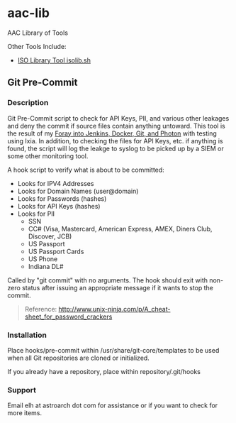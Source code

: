 # aac-lib
AAC Library of Tools

Other Tools Include:

- <a href=https://github.com/Texiwill/aac-lib/tree/master/isolib>ISO Library Tool isolib.sh</a>

## Git Pre-Commit

### Description
Git Pre-Commit script to check for API Keys, PII, and various other
leakages and deny the commit if source files contain anything untoward.
This tool is the result of my [Foray into Jenkins, Docker, Git, and
Photon](http://www.astroarch.com/?s=foray) with testing using Ixia. In
addition, to checking the files for API Keys, etc. if anything is found,
the script will log the leakge to syslog to be picked up by a SIEM or
some other monitoring tool.

A hook script to verify what is about to be committed:

- Looks for IPV4 Addresses
- Looks for Domain Names (user@domain)
- Looks for Passwords (hashes)
- Looks for API Keys (hashes)
- Looks for PII 
  - SSN 
  - CC# (Visa, Mastercard, American Express, AMEX, Diners Club, Discover, JCB)
  - US Passport
  - US Passport Cards
  - US Phone 
  - Indiana DL#

Called by "git commit" with no arguments.  The hook should
exit with non-zero status after issuing an appropriate message if
it wants to stop the commit.

> Reference: 
> 	http://www.unix-ninja.com/p/A_cheat-sheet_for_password_crackers

### Installation
Place hooks/pre-commit within /usr/share/git-core/templates to be used
when all Git repositories are cloned or initialized.

If you already have a repository, place within repository/.git/hooks

### Support
Email elh at astroarch dot com for assistance or if you want to check
for more items.
